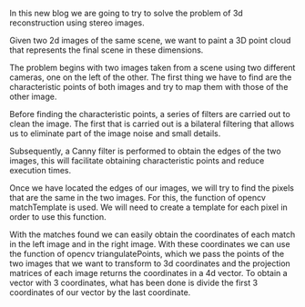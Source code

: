 In this new blog we are going to try to solve the problem of 3d reconstruction using stereo images.

Given two 2d images of the same scene, we want to paint a 3D point cloud that represents the final scene in these dimensions.

The problem begins with two images taken from a scene using two different cameras, one on the left of the other. The first thing we have to find are the characteristic points of both images and try to map them with those of the other image.

Before finding the characteristic points, a series of filters are carried out to clean the image. The first that is carried out is a bilateral filtering that allows us to eliminate part of the image noise and small details.

Subsequently, a Canny filter is performed to obtain the edges of the two images, this will facilitate obtaining characteristic points and reduce execution times.

Once we have located the edges of our images, we will try to find the pixels that are the same in the two images. For this, the function of opencv matchTemplate is used. We will need to create a template for each pixel in order to use this function.

With the matches found we can easily obtain the coordinates of each match in the left image and in the right image. With these coordinates we can use the function of opencv triangulatePoints, which we pass the points of the two images that we want to transform to 3d coordinates and the projection matrices of each image returns the coordinates in a 4d vector. To obtain a vector with 3 coordinates, what has been done is divide the first 3 coordinates of our vector by the last coordinate.
